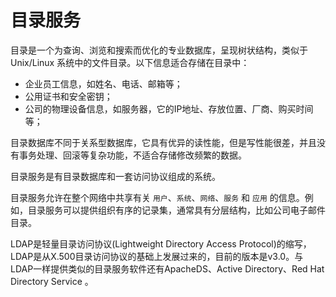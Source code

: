 # 目录服务

目录是一个为查询、浏览和搜索而优化的专业数据库，呈现树状结构，类似于 Unix/Linux 系统中的文件目录。以下信息适合存储在目录中：

* 企业员工信息，如姓名、电话、邮箱等；
* 公用证书和安全密钥；
* 公司的物理设备信息，如服务器，它的IP地址、存放位置、厂商、购买时间等；

目录数据库不同于关系型数据库，它具有优异的读性能，但是写性能很差，并且没有事务处理、回滚等复杂功能，不适合存储修改频繁的数据。

目录服务是有目录数据库和一套访问协议组成的系统。

目录服务允许在整个网络中共享有关 `用户`、`系统`、`网络`、`服务` 和 `应用` 的信息。例如，目录服务可以提供组织有序的记录集，通常具有分层结构，比如公司电子邮件目录。

LDAP是轻量目录访问协议(Lightweight Directory Access Protocol)的缩写，LDAP是从X.500目录访问协议的基础上发展过来的，目前的版本是v3.0。与LDAP一样提供类似的目录服务软件还有ApacheDS、Active Directory、Red Hat Directory Service 。
